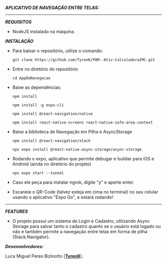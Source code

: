 ***APLICATIVO DE NAVEGAÇÃO ENTRE TELAS:***

---

***REQUISITOS***

  - NodeJS instalado na máquina.

***INSTALAÇÃO***

- Para baixar o repositório, utilize o comando:

      git clone https://github.com/TyrenK/PAM--Ativ-CalculadoraIMC.git
- Entre no diretório do repositório
  
      cd AppDeNavegacao

- Baixe as dependências:

      npm install
  
      npm install -g expo-cli

      npm install @react-navigation/native

      npm install react-native-screens react-native-safe-area-context

- Baixe a biblioteca de Navegação em Pilha e AsyncStorage

      npm install @react-navigation/stack

      npx expo install @react-native-async-storage/async-storage
      
  
- Rodando o expo, aplicativo que permite debugar e buildar para iOS e Android (ainda no diretório do projeto)

      npx expo start --tunnel
- Caso ele peça para instalar ngrok, digite "y" e aperte enter.

 - Escaneie o QR-Code (talvez esteja em cima no terminal) no seu celular usando o aplicativo "Expo Go", e estará rodando!

---

***FEATURES***
- O projeto possui um sistema de Login e Cadastro, utilizando Async Storage para salvar tanto o cadastro quanto se o usuário está logado ou não e também permite a navegação entre telas em forma de pilha (Stack.Navigator).

***Desenvolvedores:***

Luca Miguel Peres Bizinotto ([**TyrenK**](https://github.com/TyrenK)).
